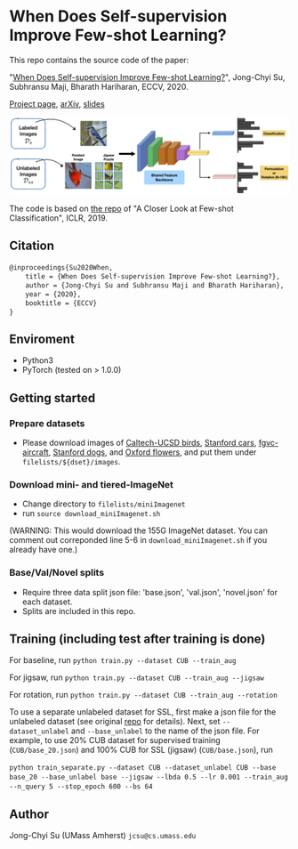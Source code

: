 # When Does Self-supervision Improve Few-shot Learning?

This repo contains the source code of the paper:

"[When Does Self-supervision Improve Few-shot Learning?](https://arxiv.org/abs/1910.03560)", 
Jong-Chyi Su, Subhransu Maji, Bharath Hariharan, ECCV, 2020. <br>

[Project page](https://people.cs.umass.edu/~jcsu/papers/fsl_ssl/), [arXiv](https://arxiv.org/abs/1910.03560), [slides](http://supermoe.cs.umass.edu/fsl_ssl/long_video_slides.pdf)

![Combining supervised and self-supervised losses for few-shot learning](figs/overview5.png)

The code is based on [the repo](https://github.com/wyharveychen/CloserLookFewShot) of "A Closer Look at Few-shot Classification", ICLR, 2019.

## Citation
```
@inproceedings{Su2020When,
	title = {When Does Self-supervision Improve Few-shot Learning?},
	author = {Jong-Chyi Su and Subhransu Maji and Bharath Hariharan},
	year = {2020},
	booktitle = {ECCV}
}
```

## Enviroment
 - Python3
 - PyTorch (tested on > 1.0.0)

## Getting started
### Prepare datasets
* Please download images of [Caltech-UCSD birds](http://www.vision.caltech.edu/visipedia/CUB-200-2011.html), [Stanford cars](https://ai.stanford.edu/~jkrause/cars/car_dataset.html), [fgvc-aircraft](http://www.robots.ox.ac.uk/~vgg/data/fgvc-aircraft/), [Stanford dogs](http://vision.stanford.edu/aditya86/ImageNetDogs/), and [Oxford flowers](https://www.robots.ox.ac.uk/~vgg/data/flowers/102/index.html), and put them under `filelists/${dset}/images`.

### Download mini- and tiered-ImageNet
* Change directory to `filelists/miniImagenet`
* run `source download_miniImagenet.sh` 

(WARNING: This would download the 155G ImageNet dataset. You can comment out correponded line 5-6 in `download_miniImagenet.sh` if you already have one.) 

### Base/Val/Novel splits
* Require three data split json file: 'base.json', 'val.json', 'novel.json' for each dataset.
* Splits are included in this repo.  


## Training (including test after training is done)
For baseline, run ```python train.py --dataset CUB --train_aug```

For jigsaw, run ```python train.py --dataset CUB --train_aug --jigsaw```

For rotation, run ```python train.py --dataset CUB --train_aug --rotation```

To use a separate unlabeled dataset for SSL, first make a json file for the unlabeled dataset (see original [repo](https://github.com/wyharveychen/CloserLookFewShot) for details).
Next, set `--dataset_unlabel` and `--base_unlabel` to the name of the json file. For example, to use 20% CUB dataset for supervised training (`CUB/base_20.json`) and 100% CUB for SSL (jigsaw) (`CUB/base.json`), run

```python train_separate.py --dataset CUB --dataset_unlabel CUB --base base_20 --base_unlabel base --jigsaw --lbda 0.5 --lr 0.001 --train_aug --n_query 5 --stop_epoch 600 --bs 64```


## Author
Jong-Chyi Su (UMass Amherst) `jcsu@cs.umass.edu`
